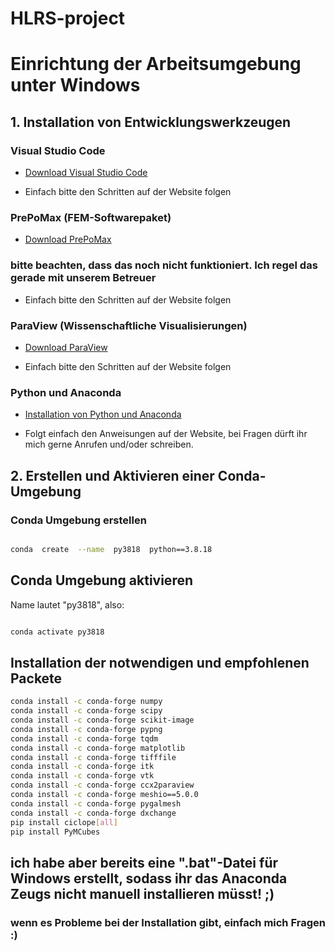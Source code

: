 
# HLRS-project

  

# Einrichtung der Arbeitsumgebung unter Windows

  

## 1. Installation von Entwicklungswerkzeugen

  

### Visual Studio Code

  

-  [Download Visual Studio Code](https://code.visualstudio.com/docs/setup/windows)

-  Einfach bitte den Schritten auf der Website folgen

  

### PrePoMax (FEM-Softwarepaket)

  

-  [Download PrePoMax](https://prepomax.fs.um.si/)

### bitte beachten, dass das noch nicht funktioniert. Ich regel das gerade mit unserem Betreuer

-   Einfach bitte den Schritten auf der Website folgen

  

### ParaView (Wissenschaftliche Visualisierungen)

  

-  [Download ParaView](https://www.paraview.org/download/)

-   Einfach bitte den Schritten auf der Website folgen

  

### Python und Anaconda

  

-  [Installation von Python und Anaconda](https://www.elab2go.de/demo-py1/installation-python-anaconda.php)

-  Folgt einfach den Anweisungen auf der Website, bei Fragen dürft ihr mich gerne Anrufen und/oder schreiben. 

  

## 2. Erstellen und Aktivieren einer Conda-Umgebung

  

### Conda Umgebung erstellen

```bash

conda  create  --name  py3818  python==3.8.18

```

## Conda Umgebung aktivieren
Name lautet "py3818", also:
 ````bash
 
 conda activate py3818
 
 ````

## Installation der notwendigen und empfohlenen Packete

 ````bash 
 conda install -c conda-forge numpy
conda install -c conda-forge scipy
conda install -c conda-forge scikit-image
conda install -c conda-forge pypng
conda install -c conda-forge tqdm
conda install -c conda-forge matplotlib
conda install -c conda-forge tifffile
conda install -c conda-forge itk
conda install -c conda-forge vtk
conda install -c conda-forge ccx2paraview
conda install -c conda-forge meshio==5.0.0
conda install -c conda-forge pygalmesh
conda install -c conda-forge dxchange
pip install ciclope[all]
pip install PyMCubes
 ````
## ich habe aber bereits eine ".bat"-Datei für Windows erstellt, sodass ihr das Anaconda Zeugs nicht manuell installieren müsst! ;)
### wenn es Probleme bei der Installation gibt, einfach mich Fragen :) 

